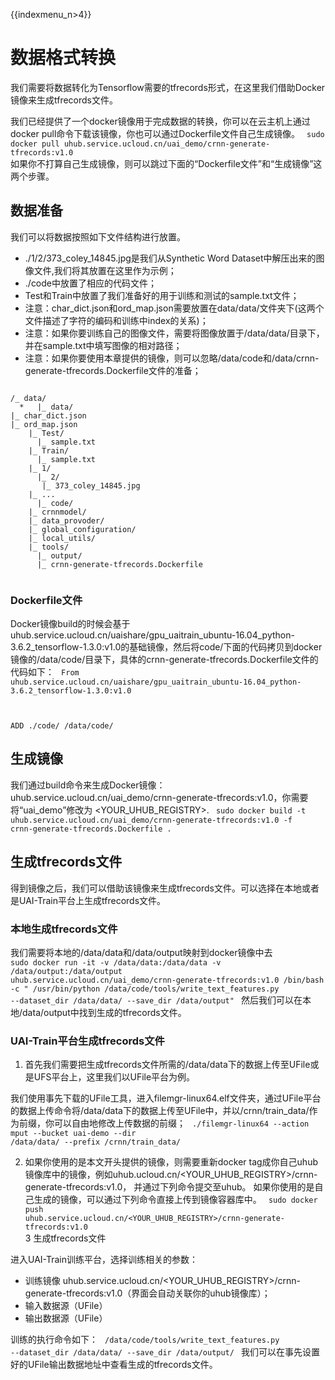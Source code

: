 {{indexmenu_n>4}}

# 数据格式转换
我们需要将数据转化为Tensorflow需要的tfrecords形式，在这里我们借助Docker镜像来生成tfrecords文件。

我们已经提供了一个docker镜像用于完成数据的转换，你可以在云主机上通过docker pull命令下载该镜像，你也可以通过Dockerfile文件自己生成镜像。
<code>
sudo docker pull uhub.service.ucloud.cn/uai_demo/crnn-generate-tfrecords:v1.0
</code>
如果你不打算自己生成镜像，则可以跳过下面的“Dockerfile文件”和“生成镜像”这两个步骤。

## 数据准备
我们可以将数据按照如下文件结构进行放置。

  * ./1/2/373\_coley\_14845.jpg是我们从Synthetic Word Dataset中解压出来的图像文件,我们将其放置在这里作为示例；
  * ./code中放置了相应的代码文件；
  * Test和Train中放置了我们准备好的用于训练和测试的sample.txt文件；
  * 注意：char\_dict.json和ord\_map.json需要放置在data/data/文件夹下(这两个文件描述了字符的编码和训练中index的关系)；
  * 注意：如果你要训练自己的图像文件，需要将图像放置于/data/data/目录下，并在sample.txt中填写图像的相对路径；
  * 注意：如果你要使用本章提供的镜像，则可以忽略/data/code和/data/crnn-generate-tfrecords.Dockerfile文件的准备；
<code>
/_ data/
  *   |_ data/
|_ char_dict.json
|_ ord_map.json
    |_ Test/
      |_ sample.txt
    |_ Train/
      |_ sample.txt
    |_ 1/
      |_ 2/
       |_ 373_coley_14845.jpg
    |_ ...
      |_ code/
	|_ crnnmodel/
    |_ data_provoder/
    |_ global_configuration/
    |_ local_utils/
    |_ tools/
      |_ output/
      |_ crnn-generate-tfrecords.Dockerfile
    </code>

### Dockerfile文件
Docker镜像build的时候会基于uhub.service.ucloud.cn/uaishare/gpu\_uaitrain\_ubuntu-16.04\_python-3.6.2\_tensorflow-1.3.0:v1.0的基础镜像，然后将code/下面的代码拷贝到docker镜像的/data/code/目录下，具体的crnn-generate-tfrecords.Dockerfile文件的代码如下：
<code>
From uhub.service.ucloud.cn/uaishare/gpu_uaitrain_ubuntu-16.04_python-3.6.2_tensorflow-1.3.0:v1.0

ADD ./code/ /data/code/
</code>

## 生成镜像
我们通过build命令来生成Docker镜像：uhub.service.ucloud.cn/uai\_demo/crnn-generate-tfrecords:v1.0，你需要将“uai\_demo”修改为 <YOUR\_UHUB\_REGISTRY>.
<code>
sudo docker build -t uhub.service.ucloud.cn/uai_demo/crnn-generate-tfrecords:v1.0 -f crnn-generate-tfrecords.Dockerfile .
</code>

## 生成tfrecords文件
得到镜像之后，我们可以借助该镜像来生成tfrecords文件。可以选择在本地或者是UAI-Train平台上生成tfrecords文件。
### 本地生成tfrecords文件
我们需要将本地的/data/data和/data/output映射到docker镜像中去
<code>
sudo docker run -it -v /data/data:/data/data -v /data/output:/data/output uhub.service.ucloud.cn/uai_demo/crnn-generate-tfrecords:v1.0  /bin/bash -c " /usr/bin/python /data/code/tools/write_text_features.py --dataset_dir /data/data/ --save_dir /data/output"
</code>
然后我们可以在本地/data/output中找到生成的tfrecords文件。
### UAI-Train平台生成tfrecords文件
1. 首先我们需要把生成tfrecords文件所需的/data/data下的数据上传至UFile或是UFS平台上，这里我们以UFile平台为例。

我们使用事先下载的UFile工具，进入filemgr-linux64.elf文件夹，通过UFile平台的数据上传命令将/data/data下的数据上传至UFile中，并以/crnn/train\_data/作为前缀，你可以自由地修改上传数据的前缀；
<code>
./filemgr-linux64 --action mput --bucket uai-demo --dir /data/data/ --prefix /crnn/train_data/ 
</code>

2. 如果你使用的是本文开头提供的镜像，则需要重新docker tag成你自己uhub 镜像库中的镜像，例如uhub.ucloud.cn/<YOUR\_UHUB\_REGISTRY>/crnn-generate-tfrecords:v1.0， 并通过下列命令提交至uhub。 
   如果你使用的是自己生成的镜像，可以通过下列命令直接上传到镜像容器库中。
   <code>
   sudo docker push uhub.service.ucloud.cn/<YOUR_UHUB_REGISTRY>/crnn-generate-tfrecords:v1.0
   </code>
   3 生成tfrecords文件

进入UAI-Train训练平台，选择训练相关的参数：

  * 训练镜像 uhub.service.ucloud.cn/<YOUR\_UHUB\_REGISTRY>/crnn-generate-tfrecords:v1.0（界面会自动关联你的uhub镜像库）；
  * 输入数据源（UFile）
  * 输出数据源（UFile）

训练的执行命令如下：
<code>
/data/code/tools/write_text_features.py --dataset_dir /data/data/ --save_dir /data/output/
</code>
我们可以在事先设置好的UFile输出数据地址中查看生成的tfrecords文件。




